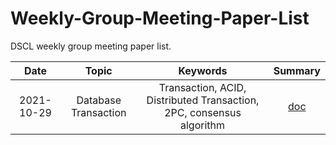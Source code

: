 # Weekly-Group-Meeting-Paper-List
DSCL weekly group meeting paper list.

|    Date    |        Topic         |                           Keywords                           |                      Summary                      |
| :--------: | :------------------: | :----------------------------------------------------------: | :-----------------------------------------------: |
| 2021-10-29 | Database Transaction | Transaction, ACID, Distributed Transaction, 2PC, consensus algorithm | [doc](./meeting_summary/2021-10-29-数据库事务.md) |

